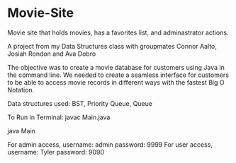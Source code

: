 # Movie-Site
 Movie site that holds movies, has a favorites list, and adminastrator actions. 

A project from my Data Structures class with groupmates Connor Aalto, Josiah Rondon and Ava Dobro

The objective was to create a movie database for customers using Java in the command line. We needed to create a seamless interface for customers to be able to access movie records in different ways with the fastest Big O Notation.

Data structures used: BST, Priority Queue, Queue

To Run in Terminal: 
javac Main.java

java Main

For admin access, username: admin password: 9999
For user access, username: Tyler password: 9090
